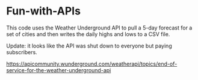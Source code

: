 # Fun-with-APIs

This code uses the Weather Underground API to pull a 5-day forecast for a set of cities and then writes the daily highs and lows to a CSV file.

Update: it looks like the API was shut down to everyone but paying subscribers. 

https://apicommunity.wunderground.com/weatherapi/topics/end-of-service-for-the-weather-underground-api
